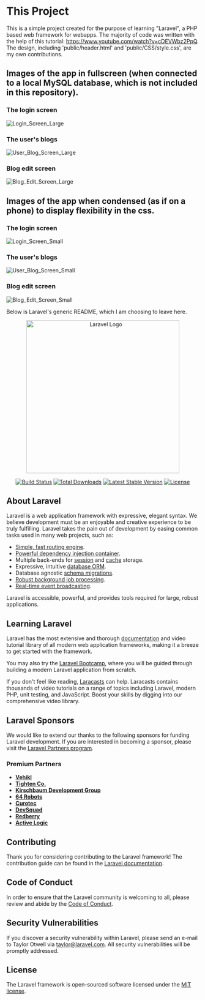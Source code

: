 # This Project

This is a simple project created for the purpose of learning "Laravel", a PHP based web framework for webapps. The majority of code was written with the help of this tutorial: https://www.youtube.com/watch?v=cDEVWbz2PpQ.
The design, including 'public/header.html' and 'public/CSS/style.css', are my own contributions.

## Images of the app in fullscreen (when connected to a local MySQL database, which is not included in this repository).

### The login screen
![Login_Screen_Large](https://github.com/user-attachments/assets/5b30c34a-d232-49ae-ad01-7c4584a0ff1f)


### The user's blogs
![User_Blog_Screen_Large](https://github.com/user-attachments/assets/c0801aad-330e-410b-b4bc-bff276c95e23)


### Blog edit screen
![Blog_Edit_Screen_Large](https://github.com/user-attachments/assets/aefb1d09-291e-4d9b-8eb0-910a0ef9cabd)


## Images of the app when condensed (as if on a phone) to display flexibility in the css.

### The login screen
![Login_Screen_Small](https://github.com/user-attachments/assets/62549cb7-0f81-4966-b99a-4243fcf43437)


### The user's blogs
![User_Blog_Screen_Small](https://github.com/user-attachments/assets/fd52b13e-d401-4cba-99e2-140d65e254f3)


### Blog edit screen
![Blog_Edit_Screen_Small](https://github.com/user-attachments/assets/87716897-6655-40f6-98c1-e2e38e440a53)



Below is Laravel's generic README, which I am choosing to leave here.


<p align="center"><a href="https://laravel.com" target="_blank"><img src="https://raw.githubusercontent.com/laravel/art/master/logo-lockup/5%20SVG/2%20CMYK/1%20Full%20Color/laravel-logolockup-cmyk-red.svg" width="400" alt="Laravel Logo"></a></p>

<p align="center">
<a href="https://github.com/laravel/framework/actions"><img src="https://github.com/laravel/framework/workflows/tests/badge.svg" alt="Build Status"></a>
<a href="https://packagist.org/packages/laravel/framework"><img src="https://img.shields.io/packagist/dt/laravel/framework" alt="Total Downloads"></a>
<a href="https://packagist.org/packages/laravel/framework"><img src="https://img.shields.io/packagist/v/laravel/framework" alt="Latest Stable Version"></a>
<a href="https://packagist.org/packages/laravel/framework"><img src="https://img.shields.io/packagist/l/laravel/framework" alt="License"></a>
</p>

## About Laravel

Laravel is a web application framework with expressive, elegant syntax. We believe development must be an enjoyable and creative experience to be truly fulfilling. Laravel takes the pain out of development by easing common tasks used in many web projects, such as:

- [Simple, fast routing engine](https://laravel.com/docs/routing).
- [Powerful dependency injection container](https://laravel.com/docs/container).
- Multiple back-ends for [session](https://laravel.com/docs/session) and [cache](https://laravel.com/docs/cache) storage.
- Expressive, intuitive [database ORM](https://laravel.com/docs/eloquent).
- Database agnostic [schema migrations](https://laravel.com/docs/migrations).
- [Robust background job processing](https://laravel.com/docs/queues).
- [Real-time event broadcasting](https://laravel.com/docs/broadcasting).

Laravel is accessible, powerful, and provides tools required for large, robust applications.

## Learning Laravel

Laravel has the most extensive and thorough [documentation](https://laravel.com/docs) and video tutorial library of all modern web application frameworks, making it a breeze to get started with the framework.

You may also try the [Laravel Bootcamp](https://bootcamp.laravel.com), where you will be guided through building a modern Laravel application from scratch.

If you don't feel like reading, [Laracasts](https://laracasts.com) can help. Laracasts contains thousands of video tutorials on a range of topics including Laravel, modern PHP, unit testing, and JavaScript. Boost your skills by digging into our comprehensive video library.

## Laravel Sponsors

We would like to extend our thanks to the following sponsors for funding Laravel development. If you are interested in becoming a sponsor, please visit the [Laravel Partners program](https://partners.laravel.com).

### Premium Partners

- **[Vehikl](https://vehikl.com/)**
- **[Tighten Co.](https://tighten.co)**
- **[Kirschbaum Development Group](https://kirschbaumdevelopment.com)**
- **[64 Robots](https://64robots.com)**
- **[Curotec](https://www.curotec.com/services/technologies/laravel/)**
- **[DevSquad](https://devsquad.com/hire-laravel-developers)**
- **[Redberry](https://redberry.international/laravel-development/)**
- **[Active Logic](https://activelogic.com)**

## Contributing

Thank you for considering contributing to the Laravel framework! The contribution guide can be found in the [Laravel documentation](https://laravel.com/docs/contributions).

## Code of Conduct

In order to ensure that the Laravel community is welcoming to all, please review and abide by the [Code of Conduct](https://laravel.com/docs/contributions#code-of-conduct).

## Security Vulnerabilities

If you discover a security vulnerability within Laravel, please send an e-mail to Taylor Otwell via [taylor@laravel.com](mailto:taylor@laravel.com). All security vulnerabilities will be promptly addressed.

## License

The Laravel framework is open-sourced software licensed under the [MIT license](https://opensource.org/licenses/MIT).
